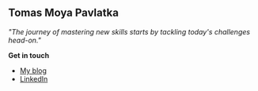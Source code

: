 ## Tomas Moya Pavlatka

_"The journey of mastering new skills starts by tackling today's challenges head-on."_

**Get in touch**

- [My blog](https://tomaspavlatka.github.io/)
- [LinkedIn](https://www.linkedin.com/in/tomas-moya-pavlatka/)
